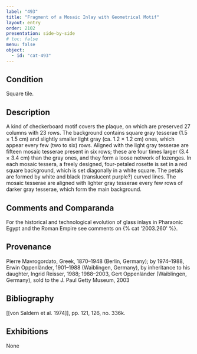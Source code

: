 ```yaml
---
label: "493"
title: "Fragment of a Mosaic Inlay with Geometrical Motif"
layout: entry
order: 2102
presentation: side-by-side
# toc: false
menu: false
object:
  - id: "cat-493"
---
```


## Condition

Square tile.

## Description

A kind of checkerboard motif covers the plaque, on which are preserved 27 columns with 23 rows. The background contains square gray tesserae (1.5 × 1.5 cm) and slightly smaller light gray (ca. 1.2 × 1.2 cm) ones, which appear every few (two to six) rows. Aligned with the light gray tesserae are fifteen mosaic tesserae present in six rows; these are four times larger (3.4 × 3.4 cm) than the gray ones, and they form a loose network of lozenges. In each mosaic tessera, a freely designed, four-petaled rosette is set in a red square background, which is set diagonally in a white square. The petals are formed by white and black (translucent purple?) curved lines. The mosaic tesserae are aligned with lighter gray tesserae every few rows of darker gray tesserae, which form the main background.

## Comments and Comparanda

For the historical and technological evolution of glass inlays in Pharaonic Egypt and the Roman Empire see comments on {% cat '2003.260' %}.

## Provenance

Pierre Mavrogordato, Greek, 1870–1948 (Berlin, Germany); by 1974–1988, Erwin Oppenländer, 1901–1988 (Waiblingen, Germany), by inheritance to his daughter, Ingrid Reisser, 1988; 1988–2003, Gert Oppenländer (Waiblingen, Germany), sold to the J. Paul Getty Museum, 2003

## Bibliography

[[von Saldern et al. 1974]], pp. 121, 126, no. 336k.

## Exhibitions

None